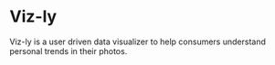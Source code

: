 # Viz-ly
Viz-ly is a user driven data visualizer to help consumers understand personal trends in their photos.
